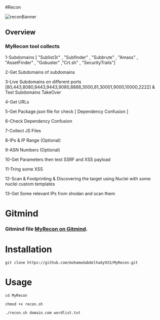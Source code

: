 #Recon

![reconBanner](https://user-images.githubusercontent.com/73122852/192073934-85a127ea-55f2-473c-a1b8-09c0f3e2892f.png)



## Overview
### MyRecon tool collects 

1-Subdomains [ "Sublist3r" , "Subfinder" , "Subbrute" , "Amass" , "AssetFinder" , "Gobuster" ,"Crt.sh" , "SecurityTrails"]

2-Get Subdomains of subdomains

3-Live Subdomains on different ports [80,443,8080,8443,9443,9080,8888,3000,81,30001,9000,10000,2222]  & Test Subdomains TakeOver

4-Get URLs 

5-Get Package.json file for check [ Dependency Confusion ]

6-Check Dependency Confusion

7-Collect JS Files

8-IPs & IP Range  (Optional)

9-ASN Numbers   (Optional)

10-Get Parameters then test SSRF and XSS payload

11-Tring some XSS

12-Scan & Footprinting & Discovering the target using Nuclei with some nuclei custom templates

13-Get Some relevant IPs from shodan and scan them


# Gitmind 

### Gitmind file  [MyRecon on Gitmind](https://gitmind.com/app/doc/ho6538w5jw).


# Installation

 ```
 git clone https://github.com/mohamedabdelhady933/MyRecon.git
 ```
 # Usage
 
 ```
 cd MyRecon
 ```
 ```
 chmod +x recon.sh
 ```
 ```
 ./recon.sh domain.com wordlist.txt
```

